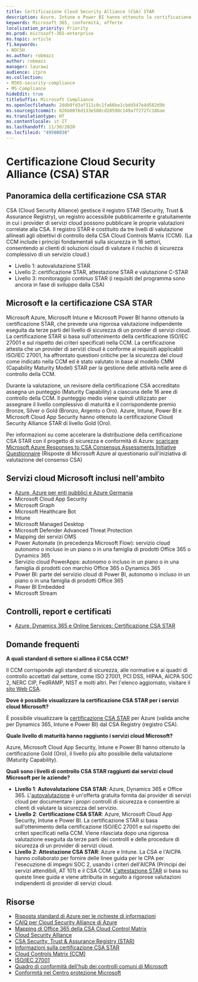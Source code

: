```yaml
---
title: Certificazione Cloud Security Alliance (CSA) STAR
description: Azure, Intune e Power BI hanno ottenuto la certificazione Cloud Security Alliance STAR di livello Gold (Oro).
keywords: Microsoft 365, conformità, offerte
localization_priority: Priority
ms.prod: microsoft-365-enterprise
ms.topic: article
f1.keywords:
- NOCSH
ms.author: robmazz
author: robmazz
manager: laurawi
audience: itpro
ms.collection:
- M365-security-compliance
- MS-Compliance
hideEdit: true
titleSuffix: Microsoft Compliance
ms.openlocfilehash: 2ddb9fd3af311c0c1fa66be1cbdd547e4d582d9b
ms.sourcegitcommit: 626b0076d133e588cd28598c149a7f272fc18bae
ms.translationtype: HT
ms.contentlocale: it-IT
ms.lasthandoff: 11/30/2020
ms.locfileid: "49508038"
---
```

# <a name="cloud-security-alliance-csa-star-certification"></a>Certificazione Cloud Security Alliance (CSA) STAR

## <a name="csa-star-certification-overview"></a>Panoramica della certificazione CSA STAR

CSA (Cloud Security Alliance) gestisce il registro STAR (Security, Trust & Assurance Registry), un registro accessibile pubblicamente e gratuitamente in cui i provider di servizi cloud possono pubblicare le proprie valutazioni correlate alla CSA. Il registro STAR è costituito da tre livelli di valutazione allineati agli obiettivi di controllo della CSA Cloud Controls Matrix (CCM). (La CCM include i principi fondamentali sulla sicurezza in 16 settori, consentendo ai clienti di soluzioni cloud di valutare il rischio di sicurezza complessivo di un servizio cloud.)

- Livello 1: autovalutazione STAR
- Livello 2: certificazione STAR, attestazione STAR e valutazione C-STAR
- Livello 3: monitoraggio continuo STAR (i requisiti del programma sono ancora in fase di sviluppo dalla CSA)

## <a name="microsoft-and-csa-star-certification"></a>Microsoft e la certificazione CSA STAR

Microsoft Azure, Microsoft Intune e Microsoft Power BI hanno ottenuto la certificazione STAR, che prevede una rigorosa valutazione indipendente eseguita da terze parti del livello di sicurezza di un provider di servizi cloud. La certificazione STAR si basa sull'ottenimento della certificazione ISO/IEC 27001 e sul rispetto dei criteri specificati nella CCM. La certificazione attesta che un provider di servizi cloud è conforme ai requisiti applicabili ISO/IEC 27001, ha affrontato questioni critiche per la sicurezza del cloud come indicato nella CCM ed è stato valutato in base al modello CMM (Capability Maturity Model) STAR per la gestione delle attività nelle aree di controllo della CCM.  
  
Durante la valutazione, un revisore della certificazione CSA accreditato assegna un punteggio (Maturity Capability) a ciascuna delle 16 aree di controllo della CCM. Il punteggio medio viene quindi utilizzato per assegnare il livello complessivo di maturità e il corrispondente premio Bronze, Silver o Gold (Bronzo, Argento o Oro). Azure, Intune, Power BI e Microsoft Cloud App Security hanno ottenuto la certificazione Cloud Security Alliance STAR di livello Gold (Oro).  

Per informazioni su come accelerare la distribuzione della certificazione CSA STAR con il progetto di sicurezza e conformità di Azure: [scaricare Microsoft Azure Responses to CSA Consensus Assessments Initiative Questionnaire](https://gallery.technet.microsoft.com/Azure-Responses-to-CSA-46034a11) (Risposte di Microsoft Azure al questionario sull'iniziativa di valutazione del consenso CSA)

## <a name="microsoft-in-scope-cloud-services"></a>Servizi cloud Microsoft inclusi nell'ambito

- [Azure, Azure per enti pubblici e Azure Germania](https://aka.ms/AzureCompliance)
- Microsoft Cloud App Security
- Microsoft Graph
- Microsoft Healthcare Bot
- Intune
- Microsoft Managed Desktop
- Microsoft Defender Advanced Threat Protection
- Mapping dei servizi OMS
- Power Automate (in precedenza Microsoft Flow): servizio cloud autonomo o incluso in un piano o in una famiglia di prodotti Office 365 o Dynamics 365
- Servizio cloud PowerApps: autonomo o incluso in un piano o in una famiglia di prodotti con marchio Office 365 o Dynamics 365
- Power BI: parte del servizio cloud di Power BI, autonomo o incluso in un piano o in una famiglia di prodotti Office 365
- Power BI Embedded
- Microsoft Stream

## <a name="audits-reports-and-certificates"></a>Controlli, report e certificati

- [Azure, Dynamics 365 e Online Services: Certificazione CSA STAR](https://aka.ms/azurecsastarcert)

## <a name="frequently-asked-questions"></a>Domande frequenti

**A quali standard di settore si allinea il CSA CCM?**

Il CCM corrisponde agli standard di sicurezza, alle normative e ai quadri di controllo accettati dal settore, come ISO 27001, PCI DSS, HIPAA, AICPA SOC 2, NERC CIP, FedRAMP, NIST e molti altri. Per l'elenco aggiornato, visitare il [sito Web CSA](https://cloudsecurityalliance.org/).

**Dove è possibile visualizzare la certificazione CSA STAR per i servizi cloud Microsoft?**

È possibile visualizzare la [certificazione CSA STAR](https://aka.ms/csastar-certification) per Azure (valida anche per Dynamics 365, Intune e Power BI) dal CSA Registry (registro CSA).

**Quale livello di maturità hanno raggiunto i servizi cloud Microsoft?**

Azure, Microsoft Cloud App Security, Intune e Power BI hanno ottenuto la certificazione Gold (Oro), il livello più alto possibile della valutazione (Maturity Capability).

**Quali sono i livelli di controllo CSA STAR raggiunti dai servizi cloud Microsoft per le aziende?**

- **Livello 1**: **Autovalutazione CSA STAR**: Azure, Dynamics 365 e Office 365. L'[autovalutazione](offering-csa-star-self-assessment.md) è un'offerta gratuita fornita dai provider di servizi cloud per documentare i propri controlli di sicurezza e consentire ai clienti di valutare la sicurezza del servizio.
- **Livello 2**: **Certificazione CSA STAR**: Azure, Microsoft Cloud App Security, Intune e Power BI. La certificazione STAR si basa sull'ottenimento della certificazione ISO/IEC 27001 e sul rispetto dei criteri specificati nella CCM. Viene rilasciata dopo una rigorosa valutazione eseguita da terze parti dei controlli e delle procedure di sicurezza di un provider di servizi cloud.
- **Livello 2**: **Attestazione CSA STAR**: Azure e Intune. La CSA e l'AICPA hanno collaborato per fornire delle linee guida per le CPA per l'esecuzione di impegni SOC 2, usando i criteri dell'AICPA (Principi dei servizi attendibili, AT 101) e il CSA CCM. [L'attestazione STAR](offering-CSA-STAR-Attestation.md) si basa su queste linee guida e viene attribuita in seguito a rigorose valutazioni indipendenti di provider di servizi cloud.

## <a name="resources"></a>Risorse

- [Risposta standard di Azure per le richieste di informazioni](https://aka.ms/AzureStandardRequestForInformation)
- [CAIQ per Cloud Security Alliance di Azure](https://aka.ms/AzureCSACAIQ)
- [Mapping di Office 365 della CSA Cloud Control Matrix](https://aka.ms/Office365CSACloudControlMatrix)
- [Cloud Security Alliance](https://cloudsecurityalliance.org/)
- [CSA Security, Trust & Assurance Registry (STAR)](https://cloudsecurityalliance.org/star/)
- [Informazioni sulla certificazione CSA STAR](https://cloudsecurityalliance.org/star/certification/)
- [Cloud Controls Matrix (CCM)](https://cloudsecurityalliance.org/group/cloud-controls-matrix/)
- [ISO/IEC 27001](offering-iso-27001.md)
- [Quadro di conformità dell'hub dei controlli comuni di Microsoft](https://www.microsoft.com/trust-center/compliance/compliance-overview)
- [Conformità nel Centro protezione Microsoft](https://www.microsoft.com/trust-center/compliance/compliance-overview)
